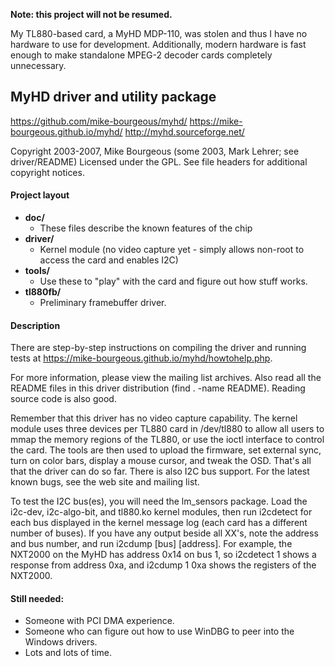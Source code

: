 **Note: this project will not be resumed.**

My TL880-based card, a MyHD MDP-110, was stolen and thus I have no hardware to
use for development.  Additionally, modern hardware is fast enough to make
standalone MPEG-2 decoder cards completely unnecessary.

## MyHD driver and utility package

https://github.com/mike-bourgeous/myhd/
https://mike-bourgeous.github.io/myhd/
http://myhd.sourceforge.net/

Copyright 2003-2007, Mike Bourgeous (some 2003, Mark Lehrer; see driver/README)
Licensed under the GPL.  See file headers for additional copyright notices.

#### Project layout

- **doc/**
  - These files describe the known features of the chip
- **driver/**
  - Kernel module (no video capture yet - simply allows non-root to access
    the card and enables I2C)
- **tools/**
  - Use these to "play" with the card and figure out how stuff works.
- **tl880fb/**
  - Preliminary framebuffer driver.

#### Description

There are step-by-step instructions on compiling the driver and running tests at
https://mike-bourgeous.github.io/myhd/howtohelp.php.

For more information, please view the mailing list archives.  Also read all the
README files in this driver distribution (find . -name README).  Reading source
code is also good.

Remember that this driver has no video capture capability.  The kernel module
uses three devices per TL880 card in /dev/tl880 to allow all users to mmap the
memory regions of the TL880, or use the ioctl interface to control the card.
The tools are then used to upload the firmware, set external sync, turn on color
bars, display a mouse cursor, and tweak the OSD.  That's all that the driver can
do so far.  There is also I2C bus support.  For the latest known bugs, see the
web site and mailing list.

To test the I2C bus(es), you will need the lm_sensors package.  Load the
i2c-dev, i2c-algo-bit, and tl880.ko kernel modules, then run i2cdetect for each
bus displayed in the kernel message log (each card has a different number of
buses).  If you have any output beside all XX's, note the address and bus
number, and run i2cdump \[bus\] \[address\].  For example, the NXT2000 on the MyHD
has address 0x14 on bus 1, so i2cdetect 1 shows a response from address 0xa, and
i2cdump 1 0xa shows the registers of the NXT2000.


#### Still needed:

- Someone with PCI DMA experience.
- Someone who can figure out how to use WinDBG to peer into the Windows drivers.
- Lots and lots of time.
